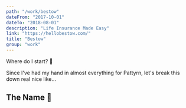 ```yaml
---
path: "/work/bestow"
dateFrom: "2017-10-01"
dateTo: "2018-08-01"
description: "Life Insurance Made Easy"
link: "https://hellobestow.com/"
title: "Bestow"
group: "work"
---
```


Where do I start? 🤔

Since I've had my hand in almost everything for Pattyrn, let's break this down real nice like...

## The Name 📝